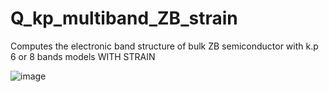 # Q_kp_multiband_ZB_strain
Computes the electronic band structure of bulk ZB semiconductor with k.p 6 or 8 bands models WITH STRAIN

![image](https://user-images.githubusercontent.com/35040499/113293629-4d371e00-92f6-11eb-9c45-23732d71d9ba.png)


